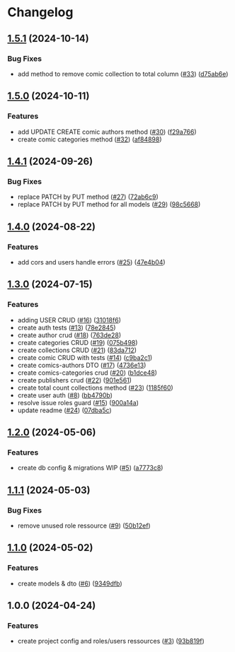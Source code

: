 # Changelog

## [1.5.1](https://github.com/Gmayer111/carton9-api/compare/v1.5.0...v1.5.1) (2024-10-14)


### Bug Fixes

* add method to remove comic collection to total column ([#33](https://github.com/Gmayer111/carton9-api/issues/33)) ([d75ab6e](https://github.com/Gmayer111/carton9-api/commit/d75ab6e060c6e1ad14bd3a6af0aa2f8f381d612d))

## [1.5.0](https://github.com/Gmayer111/carton9-api/compare/v1.4.1...v1.5.0) (2024-10-11)


### Features

* add UPDATE CREATE comic authors method ([#30](https://github.com/Gmayer111/carton9-api/issues/30)) ([f29a766](https://github.com/Gmayer111/carton9-api/commit/f29a766848185c534a5553ff6a6ba43bd484bc3b))
* create comic categories method ([#32](https://github.com/Gmayer111/carton9-api/issues/32)) ([af84898](https://github.com/Gmayer111/carton9-api/commit/af84898fd88ac79ea87973c9da62b80ff0277113))

## [1.4.1](https://github.com/Gmayer111/carton9-api/compare/v1.4.0...v1.4.1) (2024-09-26)


### Bug Fixes

* replace PATCH by PUT method ([#27](https://github.com/Gmayer111/carton9-api/issues/27)) ([72ab6c9](https://github.com/Gmayer111/carton9-api/commit/72ab6c93b9d86b6e77adc36abf5df9208e6b5b79))
* replace PATCH by PUT method for all models ([#29](https://github.com/Gmayer111/carton9-api/issues/29)) ([98c5668](https://github.com/Gmayer111/carton9-api/commit/98c5668de444a3e5785588493b9deabe18a42cde))

## [1.4.0](https://github.com/Gmayer111/bd-api/compare/v1.3.0...v1.4.0) (2024-08-22)


### Features

* add cors and users handle errors ([#25](https://github.com/Gmayer111/bd-api/issues/25)) ([47e4b04](https://github.com/Gmayer111/bd-api/commit/47e4b04af1d9bae97cf971b141a1793eb67f2016))

## [1.3.0](https://github.com/Gmayer111/passion-bd-api/compare/v1.2.0...v1.3.0) (2024-07-15)


### Features

* adding USER CRUD ([#16](https://github.com/Gmayer111/passion-bd-api/issues/16)) ([31018f6](https://github.com/Gmayer111/passion-bd-api/commit/31018f6860072609a442fcb78fe6ef2a213a6bb7))
* create auth tests ([#13](https://github.com/Gmayer111/passion-bd-api/issues/13)) ([78e2845](https://github.com/Gmayer111/passion-bd-api/commit/78e2845b39eb6ef7e3ba167fa3b8ed0eeaf43659))
* create author crud ([#18](https://github.com/Gmayer111/passion-bd-api/issues/18)) ([763de28](https://github.com/Gmayer111/passion-bd-api/commit/763de2897ce2b064bd9e529c00d6d09097e7d1bc))
* create categories CRUD ([#19](https://github.com/Gmayer111/passion-bd-api/issues/19)) ([075b498](https://github.com/Gmayer111/passion-bd-api/commit/075b498535cdef62b5315ab85981445ad5ad5c95))
* create collections CRUD ([#21](https://github.com/Gmayer111/passion-bd-api/issues/21)) ([83da712](https://github.com/Gmayer111/passion-bd-api/commit/83da712bd210d7aaa2ea18ba47020fc0f73d4f00))
* create comic CRUD with tests ([#14](https://github.com/Gmayer111/passion-bd-api/issues/14)) ([c9ba2c1](https://github.com/Gmayer111/passion-bd-api/commit/c9ba2c180b385675572ce5c2f804cbce26841065))
* create comics-authors DTO ([#17](https://github.com/Gmayer111/passion-bd-api/issues/17)) ([4736e13](https://github.com/Gmayer111/passion-bd-api/commit/4736e13479c23e02324cdb269bfffcd88a8a277a))
* create comics-categories crud ([#20](https://github.com/Gmayer111/passion-bd-api/issues/20)) ([b1dce48](https://github.com/Gmayer111/passion-bd-api/commit/b1dce48a829e149cbe6ca6b67a73ef6d19b0f7df))
* create publishers crud ([#22](https://github.com/Gmayer111/passion-bd-api/issues/22)) ([901e561](https://github.com/Gmayer111/passion-bd-api/commit/901e561d17103e1c903a7c72f68a42f756045c42))
* create total count collections method ([#23](https://github.com/Gmayer111/passion-bd-api/issues/23)) ([1185f60](https://github.com/Gmayer111/passion-bd-api/commit/1185f6012b4cb5c1aea1588fd204d468c8b0de0d))
* create user auth ([#8](https://github.com/Gmayer111/passion-bd-api/issues/8)) ([bb4790b](https://github.com/Gmayer111/passion-bd-api/commit/bb4790b960b3012456c8fd8e7682c3060b912140))
* resolve issue roles guard ([#15](https://github.com/Gmayer111/passion-bd-api/issues/15)) ([900a14a](https://github.com/Gmayer111/passion-bd-api/commit/900a14a37c6d4d95cf25216af1f4345913e8d32e))
* update readme ([#24](https://github.com/Gmayer111/passion-bd-api/issues/24)) ([07dba5c](https://github.com/Gmayer111/passion-bd-api/commit/07dba5cddd08886d5b36ec53c327cdd84dd8ebd3))

## [1.2.0](https://github.com/Gmayer111/passion-bd-api/compare/v1.1.1...v1.2.0) (2024-05-06)


### Features

* create db config & migrations WIP ([#5](https://github.com/Gmayer111/passion-bd-api/issues/5)) ([a7773c8](https://github.com/Gmayer111/passion-bd-api/commit/a7773c88d4da863ca0a05df63c5ee3ae2b0adf21))

## [1.1.1](https://github.com/Gmayer111/passion-bd-api/compare/v1.1.0...v1.1.1) (2024-05-03)


### Bug Fixes

* remove unused role ressource ([#9](https://github.com/Gmayer111/passion-bd-api/issues/9)) ([50b12ef](https://github.com/Gmayer111/passion-bd-api/commit/50b12effd91c6d96a8b920ec244d855326780c28))

## [1.1.0](https://github.com/Gmayer111/passion-bd-api/compare/v1.0.0...v1.1.0) (2024-05-02)


### Features

* create models & dto ([#6](https://github.com/Gmayer111/passion-bd-api/issues/6)) ([9349dfb](https://github.com/Gmayer111/passion-bd-api/commit/9349dfbb6a5bc8b85d58be83d7b4f96c130e8bad))

## 1.0.0 (2024-04-24)


### Features

* create project config and roles/users ressources ([#3](https://github.com/Gmayer111/passion-bd-api/issues/3)) ([93b819f](https://github.com/Gmayer111/passion-bd-api/commit/93b819f0e9d7118d1df43e2317963b5f430211e8))
